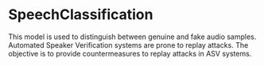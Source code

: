 # SpeechClassification
This model is used to distinguish between genuine and fake audio samples. Automated Speaker Verification systems are prone to replay attacks. The objective is to provide countermeasures to replay attacks in ASV systems.
